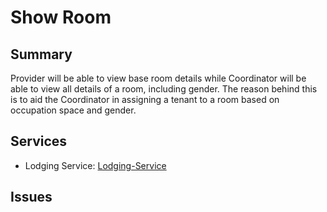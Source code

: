 # Show Room
## Summary
Provider will be able to view base room details while Coordinator will be able to view all details of a room, including gender. The reason behind this is to aid the Coordinator in assigning a tenant to a room based on occupation space and gender.

## Services
- Lodging Service: [Lodging-Service]

## Issues



[Lodging-Service]: ../../Services/Lodging/Lodging.md